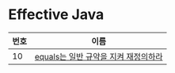 # Effective Java

| 번호 | 이름                                           |
| ---- | ---------------------------------------------- |
| 10   | [equals는 일반 규약을 지켜 재정의하라](https://github.com/Meet-By-Code/book-reading-study/blob/master/effective-java/docs/%5BITEM.10%5D%20equals%EB%8A%94%20%EC%9D%BC%EB%B0%98%20%EA%B7%9C%EC%95%BD%EC%9D%84%20%EC%A7%80%EC%BC%9C%20%EC%9E%AC%EC%A0%95%EC%9D%98%ED%95%98%EB%9D%BC.md)
